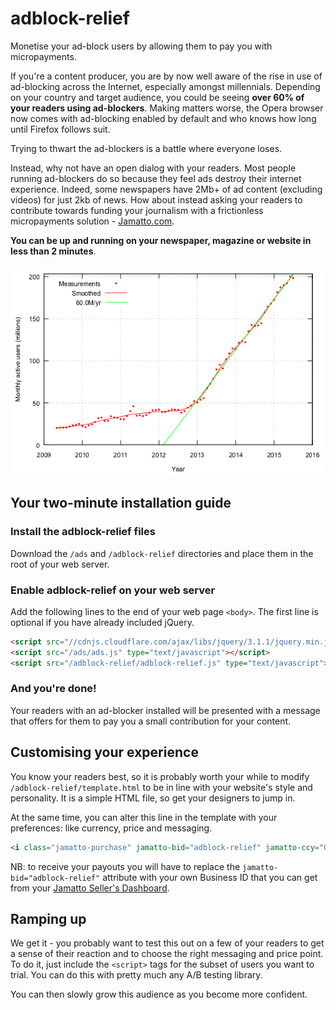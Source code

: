 # adblock-relief
Monetise your ad-block users by allowing them to pay you with micropayments.

If you're a content producer, you are by now well aware of the rise in use of ad-blocking across the Internet, especially amongst millennials.  Depending on your country and target audience, you could be seeing **over 60% of your readers using ad-blockers**.  Making matters worse, the Opera browser now comes with ad-blocking enabled by default and who knows how long until Firefox follows suit.

Trying to thwart the ad-blockers is a battle where everyone loses.

Instead, why not have an open dialog with your readers.  Most people running ad-blockers do so because they feel ads destroy their internet experience.  Indeed, some newspapers have 2Mb+ of ad content (excluding videos) for just 2kb of news.  How about instead asking your readers to contribute towards funding your journalism with a frictionless micropayments solution - [Jamatto.com](https://jamatto.com).

**You can be up and running on your newspaper, magazine or website in less than 2 minutes**.

![Growth of ad-blocking](adblocking-growth.png)

## Your two-minute installation guide

### Install the adblock-relief files

Download the `/ads` and `/adblock-relief` directories and place them in the root of your web server.

### Enable adblock-relief on your web server
Add the following lines to the end of your web page `<body>`.  The first line is optional if you have already included jQuery.
```html
<script src="//cdnjs.cloudflare.com/ajax/libs/jquery/3.1.1/jquery.min.js" type="text/javascript"></script>
<script src="/ads/ads.js" type="text/javascript"></script>
<script src="/adblock-relief/adblock-relief.js" type="text/javascript"></script>
```

### And you're done!
Your readers with an ad-blocker installed will be presented with a message that offers for them to pay you a small contribution for your content.

## Customising your experience
You know your readers best, so it is probably worth your while to modify `/adblock-relief/template.html` to be in line with your website's style and personality.  It is a simple HTML file, so get your designers to jump in.

At the same time, you can alter this line in the template with your preferences: like currency, price and messaging.
```html
<i class="jamatto-purchase" jamatto-bid="adblock-relief" jamatto-ccy="GBP" jamatto-amount="0.01" jamatto-title="Remove ads" jamatto-caption="Enjoy ad-free for" jamatto-prompt="Enjoy ad-free for" jamatto-make-invisible-id="jammie_adblocker_purchase_div"></i>
```
NB: to receive your payouts you will have to replace the `jamatto-bid="adblock-relief"` attribute with your own Business ID that you can get from your [Jamatto Seller's Dashboard](https://jamatto.com/#/Seller).

## Ramping up
We get it - you probably want to test this out on a few of your readers to get a sense of their reaction and to choose the right messaging and price point.  To do it, just include the `<script>` tags for the subset of users you want to trial.  You can do this with pretty much any A/B testing library.

You can then slowly grow this audience as you become more confident.
